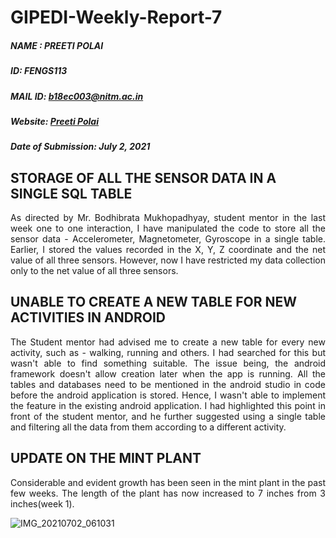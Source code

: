 # GIPEDI-Weekly-Report-7

##### NAME : PREETI POLAI

##### ID: FENGS113

##### MAIL ID: b18ec003@nitm.ac.in

##### Website: [Preeti Polai](https://sites.google.com/nitm.ac.in/preetipolai/about)

##### Date of Submission: July 2, 2021



## **STORAGE OF ALL THE SENSOR DATA IN A SINGLE SQL TABLE**

<p align = "justify">As directed by Mr. Bodhibrata Mukhopadhyay, student mentor in the last week one to one interaction, I have manipulated the code to store all the sensor data - Accelerometer, Magnetometer, Gyroscope in a single table. Earlier, I stored the values recorded in the X, Y, Z coordinate and the net value of all three sensors. However, now I have restricted my data collection only to the net value of all three sensors.</p>


## **UNABLE TO CREATE A NEW TABLE FOR NEW ACTIVITIES IN ANDROID**

<p align = " justify">The Student mentor had advised me to create a new table for every new activity, such as - walking, running and others. I had searched for this but wasn't able to find something suitable. The issue being, the android framework doesn't allow creation later when the app is running. All the tables and databases need to be mentioned in the android studio in code before the android application is stored. Hence, I wasn't able to implement the feature in the existing android application. I had highlighted this point in front of the student mentor, and he further suggested using a single table and filtering all the data from them according to a different activity. </p>


## UPDATE ON THE MINT PLANT

<p align = " justify">Considerable and evident growth has been seen in the mint plant in the past few weeks. The length of the plant has now increased to 7 inches from 3 inches(week 1).</p>

![IMG_20210702_061031](https://user-images.githubusercontent.com/71027537/124206555-455b6580-db01-11eb-88d9-15611df3b509.jpg)

